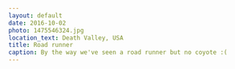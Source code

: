 ```yaml
---
layout: default
date: 2016-10-02
photo: 1475546324.jpg
location_text: Death Valley, USA
title: Road runner
caption: By the way we've seen a road runner but no coyote :(
---
```

